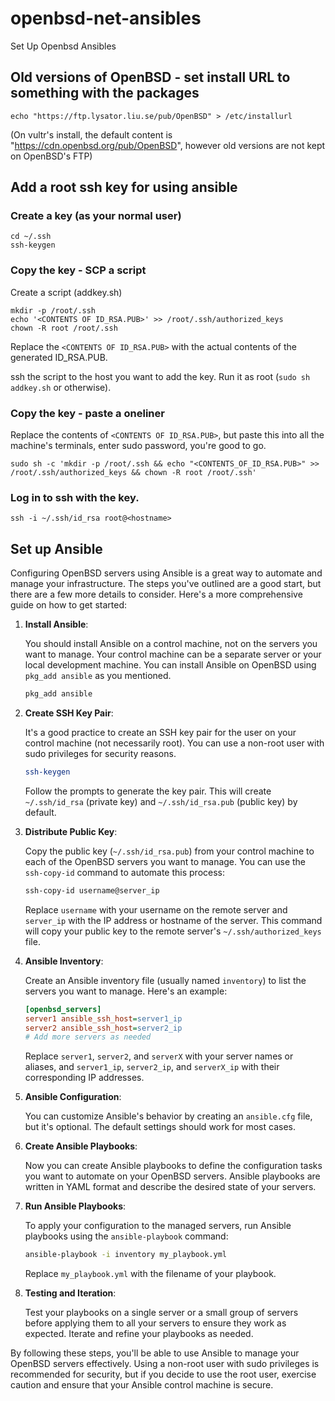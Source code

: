 # openbsd-net-ansibles
Set Up Openbsd Ansibles

## Old versions of OpenBSD - set install URL to something with the packages
```
echo "https://ftp.lysator.liu.se/pub/OpenBSD" > /etc/installurl
```
(On vultr's install, the default content is "https://cdn.openbsd.org/pub/OpenBSD",  however old versions are not kept on OpenBSD's FTP)

## Add a root ssh key for using ansible
### Create a key (as your normal user)
```
cd ~/.ssh
ssh-keygen
```
### Copy the key - SCP a script
Create a script (addkey.sh)
```
mkdir -p /root/.ssh
echo '<CONTENTS OF ID_RSA.PUB>' >> /root/.ssh/authorized_keys
chown -R root /root/.ssh
```
Replace the `<CONTENTS OF ID_RSA.PUB>` with the actual contents of the generated ID_RSA.PUB.

ssh the script to the host you want to add the key.  Run it as root (`sudo sh addkey.sh` or otherwise).
### Copy the key - paste a oneliner
Replace the contents of `<CONTENTS OF ID_RSA.PUB>`, but paste this into all the machine's terminals, enter sudo password, you're good to go.
```
sudo sh -c 'mkdir -p /root/.ssh && echo "<CONTENTS_OF_ID_RSA.PUB>" >> /root/.ssh/authorized_keys && chown -R root /root/.ssh'
```

### Log in to ssh with the key.
```
ssh -i ~/.ssh/id_rsa root@<hostname>
```

## Set up Ansible
Configuring OpenBSD servers using Ansible is a great way to automate and manage your infrastructure. The steps you've outlined are a good start, but there are a few more details to consider. Here's a more comprehensive guide on how to get started:

1. **Install Ansible**:

   You should install Ansible on a control machine, not on the servers you want to manage. Your control machine can be a separate server or your local development machine. You can install Ansible on OpenBSD using `pkg_add ansible` as you mentioned.

   ```sh
   pkg_add ansible
   ```

2. **Create SSH Key Pair**:

   It's a good practice to create an SSH key pair for the user on your control machine (not necessarily root). You can use a non-root user with sudo privileges for security reasons.

   ```sh
   ssh-keygen
   ```

   Follow the prompts to generate the key pair. This will create `~/.ssh/id_rsa` (private key) and `~/.ssh/id_rsa.pub` (public key) by default.

3. **Distribute Public Key**:

   Copy the public key (`~/.ssh/id_rsa.pub`) from your control machine to each of the OpenBSD servers you want to manage. You can use the `ssh-copy-id` command to automate this process:

   ```sh
   ssh-copy-id username@server_ip
   ```

   Replace `username` with your username on the remote server and `server_ip` with the IP address or hostname of the server. This command will copy your public key to the remote server's `~/.ssh/authorized_keys` file.

4. **Ansible Inventory**:

   Create an Ansible inventory file (usually named `inventory`) to list the servers you want to manage. Here's an example:

   ```ini
   [openbsd_servers]
   server1 ansible_ssh_host=server1_ip
   server2 ansible_ssh_host=server2_ip
   # Add more servers as needed
   ```

   Replace `server1`, `server2`, and `serverX` with your server names or aliases, and `server1_ip`, `server2_ip`, and `serverX_ip` with their corresponding IP addresses.

5. **Ansible Configuration**:

   You can customize Ansible's behavior by creating an `ansible.cfg` file, but it's optional. The default settings should work for most cases.

6. **Create Ansible Playbooks**:

   Now you can create Ansible playbooks to define the configuration tasks you want to automate on your OpenBSD servers. Ansible playbooks are written in YAML format and describe the desired state of your servers.

7. **Run Ansible Playbooks**:

   To apply your configuration to the managed servers, run Ansible playbooks using the `ansible-playbook` command:

   ```sh
   ansible-playbook -i inventory my_playbook.yml
   ```

   Replace `my_playbook.yml` with the filename of your playbook.

8. **Testing and Iteration**:

   Test your playbooks on a single server or a small group of servers before applying them to all your servers to ensure they work as expected. Iterate and refine your playbooks as needed.

By following these steps, you'll be able to use Ansible to manage your OpenBSD servers effectively. Using a non-root user with sudo privileges is recommended for security, but if you decide to use the root user, exercise caution and ensure that your Ansible control machine is secure.
